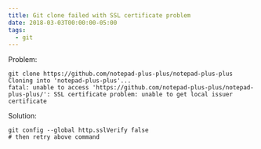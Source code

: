 ```yaml
---
title: Git clone failed with SSL certificate problem
date: 2018-03-03T00:00:00-05:00
tags:
  - git
---
```


Problem:

    git clone https://github.com/notepad-plus-plus/notepad-plus-plus
    Cloning into 'notepad-plus-plus'...
    fatal: unable to access 'https://github.com/notepad-plus-plus/notepad-plus-plus/': SSL certificate problem: unable to get local issuer certificate

Solution:

    git config --global http.sslVerify false
    # then retry above command
